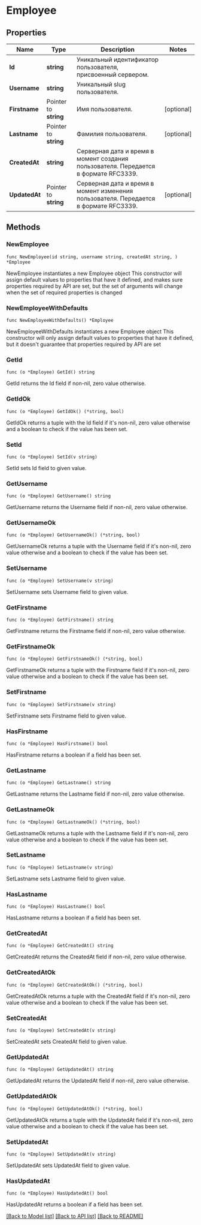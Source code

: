 # Employee

## Properties

Name | Type | Description | Notes
------------ | ------------- | ------------- | -------------
**Id** | **string** | Уникальный идентификатор пользователя, присвоенный сервером. | 
**Username** | **string** | Уникальный slug пользователя. | 
**Firstname** | Pointer to **string** | Имя пользователя. | [optional] 
**Lastname** | Pointer to **string** | Фамилия пользователя. | [optional] 
**CreatedAt** | **string** | Серверная дата и время в момент создания пользователя. Передается в формате RFC3339.  | 
**UpdatedAt** | Pointer to **string** | Серверная дата и время в момент изменения пользователя. Передается в формате RFC3339.  | [optional] 

## Methods

### NewEmployee

`func NewEmployee(id string, username string, createdAt string, ) *Employee`

NewEmployee instantiates a new Employee object
This constructor will assign default values to properties that have it defined,
and makes sure properties required by API are set, but the set of arguments
will change when the set of required properties is changed

### NewEmployeeWithDefaults

`func NewEmployeeWithDefaults() *Employee`

NewEmployeeWithDefaults instantiates a new Employee object
This constructor will only assign default values to properties that have it defined,
but it doesn't guarantee that properties required by API are set

### GetId

`func (o *Employee) GetId() string`

GetId returns the Id field if non-nil, zero value otherwise.

### GetIdOk

`func (o *Employee) GetIdOk() (*string, bool)`

GetIdOk returns a tuple with the Id field if it's non-nil, zero value otherwise
and a boolean to check if the value has been set.

### SetId

`func (o *Employee) SetId(v string)`

SetId sets Id field to given value.


### GetUsername

`func (o *Employee) GetUsername() string`

GetUsername returns the Username field if non-nil, zero value otherwise.

### GetUsernameOk

`func (o *Employee) GetUsernameOk() (*string, bool)`

GetUsernameOk returns a tuple with the Username field if it's non-nil, zero value otherwise
and a boolean to check if the value has been set.

### SetUsername

`func (o *Employee) SetUsername(v string)`

SetUsername sets Username field to given value.


### GetFirstname

`func (o *Employee) GetFirstname() string`

GetFirstname returns the Firstname field if non-nil, zero value otherwise.

### GetFirstnameOk

`func (o *Employee) GetFirstnameOk() (*string, bool)`

GetFirstnameOk returns a tuple with the Firstname field if it's non-nil, zero value otherwise
and a boolean to check if the value has been set.

### SetFirstname

`func (o *Employee) SetFirstname(v string)`

SetFirstname sets Firstname field to given value.

### HasFirstname

`func (o *Employee) HasFirstname() bool`

HasFirstname returns a boolean if a field has been set.

### GetLastname

`func (o *Employee) GetLastname() string`

GetLastname returns the Lastname field if non-nil, zero value otherwise.

### GetLastnameOk

`func (o *Employee) GetLastnameOk() (*string, bool)`

GetLastnameOk returns a tuple with the Lastname field if it's non-nil, zero value otherwise
and a boolean to check if the value has been set.

### SetLastname

`func (o *Employee) SetLastname(v string)`

SetLastname sets Lastname field to given value.

### HasLastname

`func (o *Employee) HasLastname() bool`

HasLastname returns a boolean if a field has been set.

### GetCreatedAt

`func (o *Employee) GetCreatedAt() string`

GetCreatedAt returns the CreatedAt field if non-nil, zero value otherwise.

### GetCreatedAtOk

`func (o *Employee) GetCreatedAtOk() (*string, bool)`

GetCreatedAtOk returns a tuple with the CreatedAt field if it's non-nil, zero value otherwise
and a boolean to check if the value has been set.

### SetCreatedAt

`func (o *Employee) SetCreatedAt(v string)`

SetCreatedAt sets CreatedAt field to given value.


### GetUpdatedAt

`func (o *Employee) GetUpdatedAt() string`

GetUpdatedAt returns the UpdatedAt field if non-nil, zero value otherwise.

### GetUpdatedAtOk

`func (o *Employee) GetUpdatedAtOk() (*string, bool)`

GetUpdatedAtOk returns a tuple with the UpdatedAt field if it's non-nil, zero value otherwise
and a boolean to check if the value has been set.

### SetUpdatedAt

`func (o *Employee) SetUpdatedAt(v string)`

SetUpdatedAt sets UpdatedAt field to given value.

### HasUpdatedAt

`func (o *Employee) HasUpdatedAt() bool`

HasUpdatedAt returns a boolean if a field has been set.


[[Back to Model list]](../README.md#documentation-for-models) [[Back to API list]](../README.md#documentation-for-api-endpoints) [[Back to README]](../README.md)


